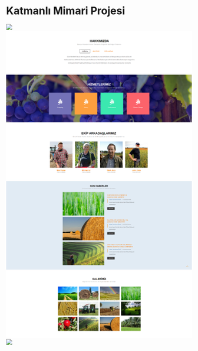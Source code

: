 # Katmanlı Mimari Projesi



<img src="https://github.com/Berkayyolcu/Katmanli-Mimari-Projesi/blob/main/screenshot/slider_ve_menü.PNG" width="auto">
<br>
<img src="https://github.com/Berkayyolcu/Katmanli-Mimari-Projesi/blob/main/screenshot/hakkımızda.PNG" width="auto">
<br>
<img src="https://github.com/Berkayyolcu/Katmanli-Mimari-Projesi/blob/main/screenshot/hizmetlerimiz.PNG" width="auto">
<br>
<img src="https://github.com/Berkayyolcu/Katmanli-Mimari-Projesi/blob/main/screenshot/ekip_arkadaşlarımız.PNG" width="auto">
<br>
<img src="https://github.com/Berkayyolcu/Katmanli-Mimari-Projesi/blob/main/screenshot/haberler.PNG" width="auto">
<br>
<img src="https://github.com/Berkayyolcu/Katmanli-Mimari-Projesi/blob/main/screenshot/resimler.PNG" width="auto">
<br>
<img src="https://github.com/Berkayyolcu/Katmanli-Mimari-Projesi/blob/main/screenshot/iletişim.PNG" width="auto">
<br>




